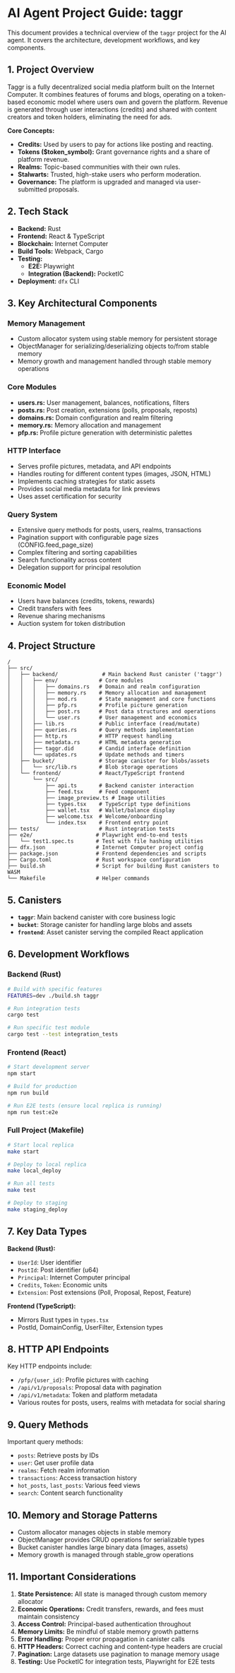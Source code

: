 # AI Agent Project Guide: taggr

This document provides a technical overview of the `taggr` project for the AI agent. It covers the architecture, development workflows, and key components.

## 1. Project Overview

Taggr is a fully decentralized social media platform built on the Internet Computer. It combines features of forums and blogs, operating on a token-based economic model where users own and govern the platform. Revenue is generated through user interactions (credits) and shared with content creators and token holders, eliminating the need for ads.

**Core Concepts:**

-   **Credits:** Used by users to pay for actions like posting and reacting.
-   **Tokens ($token_symbol):** Grant governance rights and a share of platform revenue.
-   **Realms:** Topic-based communities with their own rules.
-   **Stalwarts:** Trusted, high-stake users who perform moderation.
-   **Governance:** The platform is upgraded and managed via user-submitted proposals.

## 2. Tech Stack

-   **Backend:** Rust
-   **Frontend:** React & TypeScript
-   **Blockchain:** Internet Computer
-   **Build Tools:** Webpack, Cargo
-   **Testing:**
    -   **E2E:** Playwright
    -   **Integration (Backend):** PocketIC
-   **Deployment:** `dfx` CLI

## 3. Key Architectural Components

### Memory Management
- Custom allocator system using stable memory for persistent storage
- ObjectManager for serializing/deserializing objects to/from stable memory
- Memory growth and management handled through stable memory operations

### Core Modules
- **users.rs:** User management, balances, notifications, filters
- **posts.rs:** Post creation, extensions (polls, proposals, reposts)
- **domains.rs:** Domain configuration and realm filtering
- **memory.rs:** Memory allocation and management
- **pfp.rs:** Profile picture generation with deterministic palettes

### HTTP Interface
- Serves profile pictures, metadata, and API endpoints
- Handles routing for different content types (images, JSON, HTML)
- Implements caching strategies for static assets
- Provides social media metadata for link previews
- Uses asset certification for security

### Query System
- Extensive query methods for posts, users, realms, transactions
- Pagination support with configurable page sizes (CONFIG.feed_page_size)
- Complex filtering and sorting capabilities
- Search functionality across content
- Delegation support for principal resolution

### Economic Model
- Users have balances (credits, tokens, rewards)
- Credit transfers with fees
- Revenue sharing mechanisms
- Auction system for token distribution

## 4. Project Structure

```
/
├── src/
│   ├── backend/              # Main backend Rust canister ('taggr')
│   │   ├── env/             # Core modules
│   │   │   ├── domains.rs   # Domain and realm configuration
│   │   │   ├── memory.rs    # Memory allocation and management
│   │   │   ├── mod.rs       # State management and core functions
│   │   │   ├── pfp.rs       # Profile picture generation
│   │   │   ├── post.rs      # Post data structures and operations
│   │   │   └── user.rs      # User management and economics
│   │   ├── lib.rs           # Public interface (read/mutate)
│   │   ├── queries.rs       # Query methods implementation
│   │   ├── http.rs          # HTTP request handling
│   │   ├── metadata.rs      # HTML metadata generation
│   │   ├── taggr.did        # Candid interface definition
│   │   └── updates.rs       # Update methods and timers
│   ├── bucket/              # Storage canister for blobs/assets
│   │   └── src/lib.rs       # Blob storage operations
│   └── frontend/            # React/TypeScript frontend
│       └── src/
│           ├── api.ts       # Backend canister interaction
│           ├── feed.tsx     # Feed component
│           ├── image_preview.ts # Image utilities
│           ├── types.tsx    # TypeScript type definitions
│           ├── wallet.tsx   # Wallet/balance display
│           ├── welcome.tsx  # Welcome/onboarding
│           └── index.tsx    # Frontend entry point
├── tests/                   # Rust integration tests
├── e2e/                    # Playwright end-to-end tests
│   └── test1.spec.ts       # Test with file hashing utilities
├── dfx.json                # Internet Computer project config
├── package.json            # Frontend dependencies and scripts
├── Cargo.toml              # Rust workspace configuration
├── build.sh                # Script for building Rust canisters to WASM
└── Makefile                # Helper commands
```

## 5. Canisters

- **`taggr`**: Main backend canister with core business logic
- **`bucket`**: Storage canister for handling large blobs and assets
- **`frontend`**: Asset canister serving the compiled React application

## 6. Development Workflows

### Backend (Rust)
```bash
# Build with specific features
FEATURES=dev ./build.sh taggr

# Run integration tests
cargo test

# Run specific test module
cargo test --test integration_tests
```

### Frontend (React)
```bash
# Start development server
npm start

# Build for production
npm run build

# Run E2E tests (ensure local replica is running)
npm run test:e2e
```

### Full Project (Makefile)
```bash
# Start local replica
make start

# Deploy to local replica
make local_deploy

# Run all tests
make test

# Deploy to staging
make staging_deploy
```

## 7. Key Data Types

**Backend (Rust):**
- `UserId`: User identifier
- `PostId`: Post identifier (u64)
- `Principal`: Internet Computer principal
- `Credits`, `Token`: Economic units
- `Extension`: Post extensions (Poll, Proposal, Repost, Feature)

**Frontend (TypeScript):**
- Mirrors Rust types in `types.tsx`
- PostId, DomainConfig, UserFilter, Extension types

## 8. HTTP API Endpoints

Key HTTP endpoints include:
- `/pfp/{user_id}`: Profile pictures with caching
- `/api/v1/proposals`: Proposal data with pagination
- `/api/v1/metadata`: Token and platform metadata
- Various routes for posts, users, realms with metadata for social sharing

## 9. Query Methods

Important query methods:
- `posts`: Retrieve posts by IDs
- `user`: Get user profile data
- `realms`: Fetch realm information
- `transactions`: Access transaction history
- `hot_posts`, `last_posts`: Various feed views
- `search`: Content search functionality

## 10. Memory and Storage Patterns

- Custom allocator manages objects in stable memory
- ObjectManager provides CRUD operations for serializable types
- Bucket canister handles large binary data (images, assets)
- Memory growth is managed through stable_grow operations

## 11. Important Considerations

1. **State Persistence:** All state is managed through custom memory allocator
2. **Economic Operations:** Credit transfers, rewards, and fees must maintain consistency
3. **Access Control:** Principal-based authentication throughout
4. **Memory Limits:** Be mindful of stable memory growth patterns
5. **Error Handling:** Proper error propagation in canister calls
6. **HTTP Headers:** Correct caching and content-type headers are crucial
7. **Pagination:** Large datasets use pagination to manage memory usage
8. **Testing:** Use PocketIC for integration tests, Playwright for E2E tests
